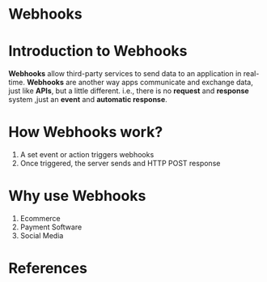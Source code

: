 # Webhooks
# Introduction to Webhooks
__Webhooks__ allow third-party services to send data to an application in real-time. __Webhooks__ are another way apps communicate and exchange data, just like __APIs__, but a little different. i.e., there is no __request__ and __response__ system ,just an __event__ and __automatic response__.

# How Webhooks work?
1. A set event or action triggers webhooks
2. Once triggered, the server sends and HTTP POST response

# Why use Webhooks
1. Ecommerce
2. Payment Software
3. Social Media


# References
